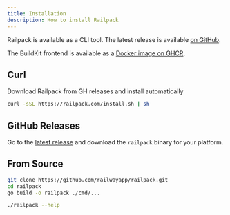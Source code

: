 ```yaml
---
title: Installation
description: How to install Railpack
---
```


Railpack is available as a CLI tool. The latest release is available [on
GitHub](https://github.com/railwayapp/railpack/releases).

The BuildKit frontend is available as a [Docker image on
GHCR](https://github.com/railwayapp/railpack/pkgs/container/railpack-frontend).

## Curl

Download Railpack from GH releases and install automatically

```sh
curl -sSL https://railpack.com/install.sh | sh
```

## GitHub Releases

Go to the [latest release](https://github.com/railwayapp/railpack/releases) and
download the `railpack` binary for your platform.

## From Source

```sh
git clone https://github.com/railwayapp/railpack.git
cd railpack
go build -o railpack ./cmd/...

./railpack --help
```
